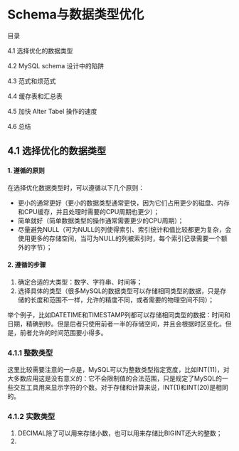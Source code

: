 # Schema与数据类型优化

目录

4.1 选择优化的数据类型

4.2 MySQL schema 设计中的陷阱

4.3 范式和烦范式

4.4 缓存表和汇总表

4.5 加快 Alter Tabel 操作的速度

4.6 总结



## 4.1 选择优化的数据类型

#### 1. 遵循的原则

在选择优化数据类型时，可以遵循以下几个原则：

- 更小的通常更好（更小的数据类型通常更快，因为它们占用更少的磁盘、内存和CPU缓存，并且处理时需要的CPU周期也更少）；
- 简单就好（简单数据类型的操作通常需要更少的CPU周期）；
- 尽量避免NULL（可为NULL的列使得索引、索引统计和值比较都更为复杂，会使用更多的存储空间，当可为NULL的列被索引时，每个索引记录需要一个额外的字节）；



#### 2. 遵循的步骤

1. 确定合适的大类型：数字、字符串、时间等；
2. 选择具体的类型（很多MySQL的数据类型可以存储相同类型的数据，只是存储的长度和范围不一样，允许的精度不同，或者需要的物理空间不同）；

举个例子，比如DATETIME和TIMESTAMP列都可以存储相同类型的数据：时间和日期，精确到秒。但是后者只使用前者一半的存储空间，并且会根据时区变化。但是，前者允许的时间范围要小得多。



### 4.1.1 整数类型

这里比较需要注意的一点是，MySQL可以为整数类型指定宽度，比如INT(11)，对大多数应用这是没有意义的：它不会限制值的合法范围，只是规定了MySQL的一些交互工具用来显示字符的个数。对于存储和计算来说，INT(1)和INT(20)是相同的。



### 4.1.2 实数类型

1. DECIMAL除了可以用来存储小数，也可以用来存储比BIGINT还大的整数；
2. 



